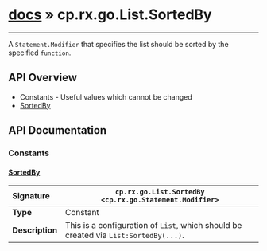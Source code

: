 # [docs](index.md) » cp.rx.go.List.SortedBy
---

A `Statement.Modifier` that specifies the list should be sorted by the specified `function`.

## API Overview
* Constants - Useful values which cannot be changed
 * [SortedBy](#sortedby)

## API Documentation

### Constants

#### [SortedBy](#sortedby)
| <span style="float: left;">**Signature**</span> | <span style="float: left;">`cp.rx.go.List.SortedBy <cp.rx.go.Statement.Modifier>` </span>                                                          |
| -----------------------------------------------------|---------------------------------------------------------------------------------------------------------|
| **Type**                                             | Constant |
| **Description**                                      | This is a configuration of `List`, which should be created via `List:SortedBy(...)`. |

